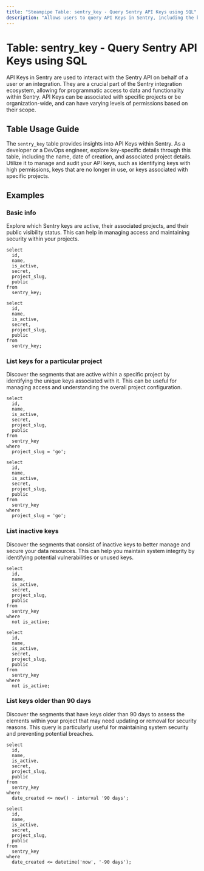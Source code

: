 ```yaml
---
title: "Steampipe Table: sentry_key - Query Sentry API Keys using SQL"
description: "Allows users to query API Keys in Sentry, including the key's details, such as the name, date of creation, and associated project details."
---
```


# Table: sentry_key - Query Sentry API Keys using SQL

API Keys in Sentry are used to interact with the Sentry API on behalf of a user or an integration. They are a crucial part of the Sentry integration ecosystem, allowing for programmatic access to data and functionality within Sentry. API Keys can be associated with specific projects or be organization-wide, and can have varying levels of permissions based on their scope.

## Table Usage Guide

The `sentry_key` table provides insights into API Keys within Sentry. As a developer or a DevOps engineer, explore key-specific details through this table, including the name, date of creation, and associated project details. Utilize it to manage and audit your API keys, such as identifying keys with high permissions, keys that are no longer in use, or keys associated with specific projects.

## Examples

### Basic info
Explore which Sentry keys are active, their associated projects, and their public visibility status. This can help in managing access and maintaining security within your projects.

```sql+postgres
select
  id,
  name,
  is_active,
  secret,
  project_slug,
  public
from
  sentry_key;
```

```sql+sqlite
select
  id,
  name,
  is_active,
  secret,
  project_slug,
  public
from
  sentry_key;
```

### List keys for a particular project
Discover the segments that are active within a specific project by identifying the unique keys associated with it. This can be useful for managing access and understanding the overall project configuration.

```sql+postgres
select
  id,
  name,
  is_active,
  secret,
  project_slug,
  public
from
  sentry_key
where
  project_slug = 'go';
```

```sql+sqlite
select
  id,
  name,
  is_active,
  secret,
  project_slug,
  public
from
  sentry_key
where
  project_slug = 'go';
```

### List inactive keys
Discover the segments that consist of inactive keys to better manage and secure your data resources. This can help you maintain system integrity by identifying potential vulnerabilities or unused keys.

```sql+postgres
select
  id,
  name,
  is_active,
  secret,
  project_slug,
  public
from
  sentry_key
where
  not is_active;
```

```sql+sqlite
select
  id,
  name,
  is_active,
  secret,
  project_slug,
  public
from
  sentry_key
where
  not is_active;
```

### List keys older than 90 days
Discover the segments that have keys older than 90 days to assess the elements within your project that may need updating or removal for security reasons. This query is particularly useful for maintaining system security and preventing potential breaches.

```sql+postgres
select
  id,
  name,
  is_active,
  secret,
  project_slug,
  public
from
  sentry_key
where
  date_created <= now() - interval '90 days';
```

```sql+sqlite
select
  id,
  name,
  is_active,
  secret,
  project_slug,
  public
from
  sentry_key
where
  date_created <= datetime('now', '-90 days');
```